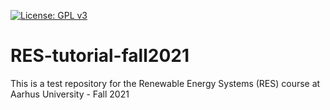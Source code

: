 [![License: GPL v3](https://img.shields.io/badge/License-GPLv3-blue.svg)](https://www.gnu.org/licenses/gpl-3.0)


# RES-tutorial-fall2021
This is a test repository for the Renewable Energy Systems (RES) course at Aarhus University - Fall 2021

